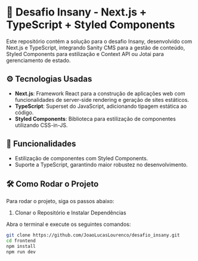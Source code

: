 # 🎯 Desafio Insany - Next.js + TypeScript + Styled Components

Este repositório contém a solução para o desafio Insany, desenvolvido com Next.js e TypeScript, integrando Sanity CMS para a gestão de conteúdo, Styled Components para estilização e Context API ou Jotai para gerenciamento de estado.

## ⚙️ Tecnologias Usadas

- **Next.js**: Framework React para a construção de aplicações web com funcionalidades de server-side rendering e geração de sites estáticos.
- **TypeScript**: Superset do JavaScript, adicionando tipagem estática ao código.
- **Styled Components**: Biblioteca para estilização de componentes utilizando CSS-in-JS.

## 🚀 Funcionalidades

- Estilização de componentes com Styled Components.
- Suporte a TypeScript, garantindo maior robustez no desenvolvimento.

## 🛠️ Como Rodar o Projeto

Para rodar o projeto, siga os passos abaixo:

1. Clonar o Repositório e Instalar Dependências

Abra o terminal e execute os seguintes comandos:

```bash
git clone https://github.com/JoaoLucasLourenco/desafio_insany.git
cd frontend
npm install
npm run dev
```
